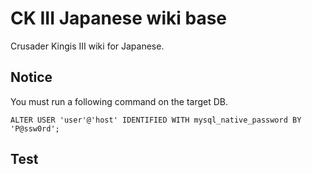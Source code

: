 # CK III Japanese wiki base

Crusader Kingis III wiki for Japanese.

## Notice

You must run a following command on the target DB.

`ALTER USER 'user'@'host' IDENTIFIED WITH mysql_native_password BY 'P@ssw0rd';`

## Test

